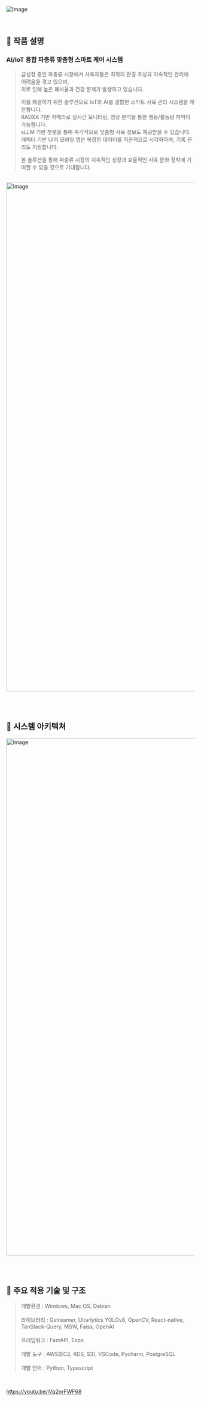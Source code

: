 ![Image](https://github.com/user-attachments/assets/0811ef0a-21b4-49ec-a462-c95f132a0bb2)

<br>

## 📌 작품 설명 
### AI/IoT 융합 파충류 맞춤형 스마트 케어 시스템

> 급성장 중인 파충류 시장에서 사육자들은 최적의 환경 조성과 지속적인 관리에 어려움을 겪고 있으며, <br>
> 이로 인해 높은 폐사율과 건강 문제가 발생하고 있습니다. <br>
> 
> 이를 해결하기 위한 솔루션으로 IoT와 AI를 결합한 스마트 사육 관리 시스템을 제안합니다. <br>
> RADXA 기반 카메라로 실시간 모니터링, 영상 분석을 통한 행동/활동량 파악이 가능합니다. <br>
> sLLM 기반 챗봇을 통해 즉각적으로 맞춤형 사육 정보도 제공받을 수 있습니다. <br>
> 캐릭터 기반 UI의 모바일 앱은 복잡한 데이터를 직관적으로 시각화하며, 기록 관리도 지원합니다. <br>
>
> 본 솔루션을 통해 파충류 시장의 지속적인 성장과 효율적인 사육 문화 정착에 기여할 수 있을 것으로 기대합니다.

<br>

<img width="1356" alt="Image" src="https://github.com/user-attachments/assets/c0392a3e-fe46-4913-ac49-da4549a5d2fd" />

<br><br>

## 📌 시스템 아키텍쳐
<img width="1378" alt="Image" src="https://github.com/user-attachments/assets/89776670-b5d6-4f0f-bffa-297cb73ce135" />

<br><br>

## 📌 주요 적용 기술 및 구조
> 개발환경 : Windows, Mac OS, Debian <br><br>
> 라이브러리 : Gstreamer, Ultarlytics YOLOv8, OpenCV, React-native, TanStack-Query, MSW, Faiss, OpenAI <br><br>
> 프레임워크 : FastAPI, Expo <br><br>
> 개발 도구 : AWS(EC2, RDS, S3), VSCode, Pycharm, PostgreSQL <br><br>
> 개발 언어 : Python, Typescript <br>

<br>

https://youtu.be/iVq2nrFWF68
